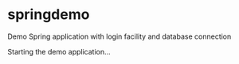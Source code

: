 # springdemo
Demo Spring application with login facility and database connection

Starting the demo application... 
